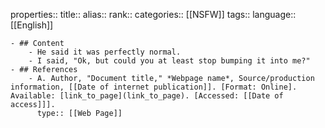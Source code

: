 properties::
title::
alias::
rank::
categories:: [[NSFW]] 
tags::
language:: [[English]]

	- ## Content
		- He said it was perfectly normal.
		- I said, "Ok, but could you at least stop bumping it into me?"
	- ## References
		- A. Author, "Document title," *Webpage name*, Source/production information, [[Date of internet publication]]. [Format: Online]. Available: [link_to_page](link_to_page). [Accessed: [[Date of access]]].
		  type:: [[Web Page]]
